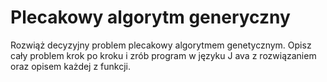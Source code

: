 # Plecakowy algorytm generyczny

Rozwiąż decyzyjny problem plecakowy algorytmem
genetycznym. Opisz cały problem krok po kroku i zrób program
w języku J ava z rozwiązaniem oraz opisem każdej z funkcji.
